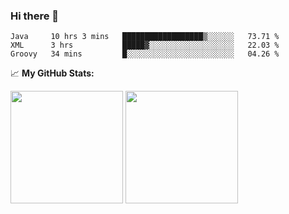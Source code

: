 ### Hi there 👋

<!--
**Barry0501/Barry0501** is a ✨ _special_ ✨ repository because its `README.md` (this file) appears on your GitHub profile.

### Hi there, I'm <a href="https://gkassym.netlify.app" target="_blank">Gapur Kassym</a> <img src="https://media.giphy.com/media/hvRJCLFzcasrR4ia7z/giphy.gif" width="25px">

[![Linkedin Badge](https://img.shields.io/badge/-LinkedIn-0e76a8?style=flat-square&logo=Linkedin&logoColor=white)](https://linkedin.com/in/gapur-kassym)

### Glad to see you here! &nbsp; ![](https://visitor-badge.glitch.me/badge?page_id=Gapur.Gapur)

I am a full-stack software engineer and writer. I love programming, writing, speaking and traveling.

As a software engineer, I enjoy using my obsessive attention to detail, my unequivocal love for making things that change the world. That's why I like to make things that make a difference.

<img align="right" alt="GIF" src="https://github.com/Gapur/Gapur/blob/master/coding.gif?raw=true" width="408" height="318" />
  

**Talking about Personal Stuffs:**

- 👨🏻‍💻 I’m currently working on something cool;
- 🚀 I’m currently learning Flutter on
- 💬 Ask me about anything in Flutter, I am happy to help;
- 📫 How to reach me: laptung051@gmail.com;
- 📝 [Resume]

</br>

📊 **This Week I Spent My Time On:**
<!--START_SECTION:waka-->
```text
Java     10 hrs 3 mins   ██████████████████▒░░░░░░   73.71 % 
XML      3 hrs           █████▓░░░░░░░░░░░░░░░░░░░   22.03 % 
Groovy   34 mins         █░░░░░░░░░░░░░░░░░░░░░░░░   04.26 % 
```
<!--END_SECTION:waka-->


📈 **My GitHub Stats:**

<p>
  <img height="180em" src="https://github-readme-stats.vercel.app/api?username=Gapur&show_icons=true&hide_border=true&&count_private=true&include_all_commits=true" />
  <img height="180em" src="https://github-readme-stats.vercel.app/api/top-langs/?username=Gapur&exclude_repo=KNN-Image-Classification&show_icons=true&hide_border=true&layout=compact&langs_count=8"/>
</p>
